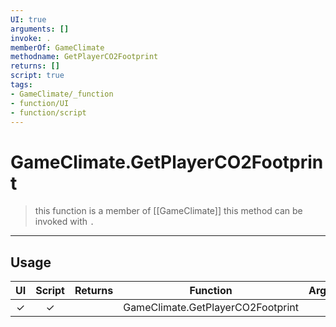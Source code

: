 ```yaml
---
UI: true
arguments: []
invoke: .
memberOf: GameClimate
methodname: GetPlayerCO2Footprint
returns: []
script: true
tags:
- GameClimate/_function
- function/UI
- function/script
---
```

# GameClimate.GetPlayerCO2Footprint
> this function is a member of [[GameClimate]]
> this method can be invoked with `.`
-----
## Usage
|  UI | Script | Returns | Function | Arguments |
|:---:|:------:|-------:|:--------:|:---------|
|✓|✓||GameClimate.GetPlayerCO2Footprint||

